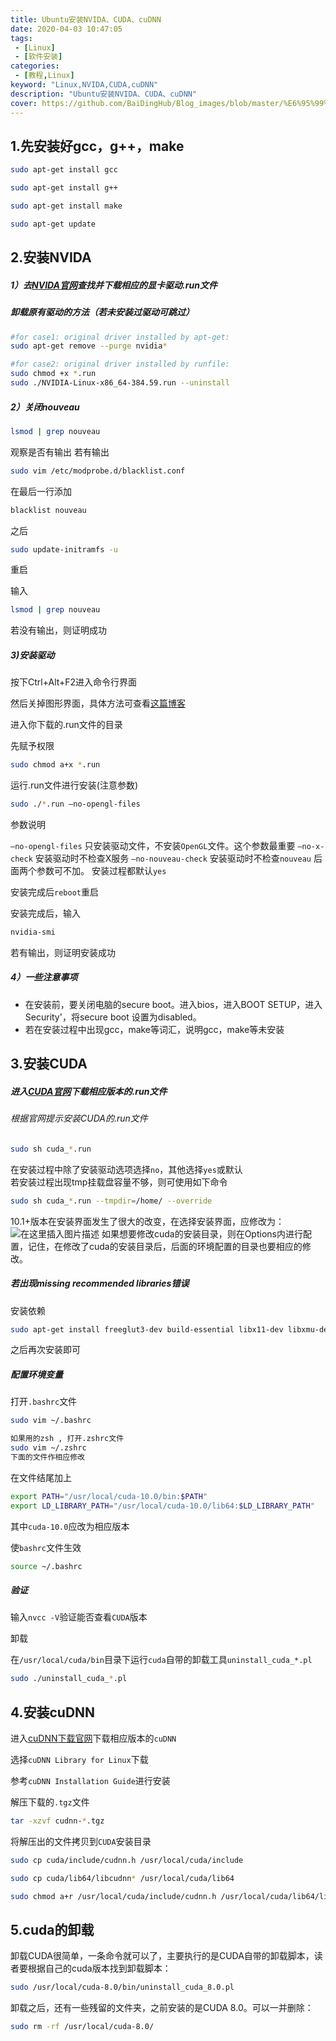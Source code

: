 ```yaml
---
title: Ubuntu安装NVIDA、CUDA、cuDNN
date: 2020-04-03 10:47:05
tags:
 - [Linux]
 - [软件安装]
categories: 
 - [教程,Linux]
keyword: "Linux,NVIDA,CUDA,cuDNN"
description: "Ubuntu安装NVIDA、CUDA、cuDNN"
cover: https://github.com/BaiDingHub/Blog_images/blob/master/%E6%95%99%E7%A8%8B/Linux/Ubuntu%E5%AE%89%E8%A3%85NVIDA%E3%80%81CUDA%E3%80%81cuDNN/cover.jpg?raw=true
---
```


<meta name="referrer" content="no-referrer"/>

## 1.先安装好gcc，g++，make

```bash
sudo apt-get install gcc
```

```bash
sudo apt-get install g++
```

```bash
sudo apt-get install make
```

```bash
sudo apt-get update
```
## 2.安装NVIDA

 ##### 1）去[NVIDA官网](https://www.nvidia.com/Download/index.aspx?lang=en-us)查找并下载相应的显卡驱动.run文件
 #####   卸载原有驱动的方法（若未安装过驱动可跳过）

```bash
#for case1: original driver installed by apt-get:
sudo apt-get remove --purge nvidia*

#for case2: original driver installed by runfile:
sudo chmod +x *.run
sudo ./NVIDIA-Linux-x86_64-384.59.run --uninstall

```

 ##### 2）关闭nouveau


```bash
lsmod | grep nouveau
```
观察是否有输出
若有输出

```bash
sudo vim /etc/modprobe.d/blacklist.conf
```
在最后一行添加

```bash
blacklist nouveau
```
之后

```bash
sudo update-initramfs -u
```
重启

输入
```bash
lsmod | grep nouveau
```
若没有输出，则证明成功

##### 3)安装驱动
按下Ctrl+Alt+F2进入命令行界面

然后关掉图形界面，具体方法可查看[这篇博客](https://baidinghub.github.io/2020/04/03/Linux系统的一些技巧（Ubuntu18.04）/)

进入你下载的.run文件的目录

先赋予权限

```bash
sudo chmod a+x *.run
```
运行.run文件进行安装(注意参数)

```bash
sudo ./*.run –no-opengl-files
```
参数说明

`–no-opengl-files` 只安装驱动文件，不安装`OpenGL`文件。这个参数最重要
`–no-x-check` 安装驱动时不检查X服务
`–no-nouveau-check` 安装驱动时不检查`nouveau`
后面两个参数可不加。
安装过程都默认`yes`

安装完成后`reboot`重启

安装完成后，输入

```bash
nvidia-smi
```
若有输出，则证明安装成功

##### 4）一些注意事项

 - 在安装前，要关闭电脑的secure boot。进入bios，进入BOOT SETUP，进入Security'，将secure boot 设置为disabled。
 - 若在安装过程中出现gcc，make等词汇，说明gcc，make等未安装

## 3.安装CUDA
##### 进入[CUDA官网](https://developer.nvidia.com/cuda-toolkit-archive)下载相应版本的.run文件

###### 根据官网提示安装CUDA的.run文件

```bash
sudo sh cuda_*.run
```

   

在安装过程中除了安装驱动选项选择`no`，其他选择`yes`或默认
<br>
若安装过程出现tmp挂载盘容量不够，则可使用如下命令

```bash
sudo sh cuda_*.run --tmpdir=/home/ --override
```
10.1+版本在安装界面发生了很大的改变，在选择安装界面，应修改为：
![在这里插入图片描述](https://img-blog.csdnimg.cn/20200323204155313.png?x-oss-process=image/watermark,type_ZmFuZ3poZW5naGVpdGk,shadow_10,text_aHR0cHM6Ly9ibG9nLmNzZG4ubmV0L1N0YXJkdXN0WXU=,size_16,color_FFFFFF,t_70)
如果想要修改cuda的安装目录，则在Options内进行配置，记住，在修改了cuda的安装目录后，后面的环境配置的目录也要相应的修改。

##### 若出现missing recommended libraries错误
安装依赖

```bash
sudo apt-get install freeglut3-dev build-essential libx11-dev libxmu-dev libxi-dev libgl1-mesa-glx libglu1-mesa libglu1-mesa-dev
```
之后再次安装即可

##### 配置环境变量

打开`.bashrc`文件  

```bash
sudo vim ~/.bashrc

如果用的zsh , 打开.zshrc文件
sudo vim ~/.zshrc
下面的文件作相应修改
```

在文件结尾加上

```bash
export PATH="/usr/local/cuda-10.0/bin:$PATH"
export LD_LIBRARY_PATH="/usr/local/cuda-10.0/lib64:$LD_LIBRARY_PATH"
```

其中`cuda-10.0`应改为相应版本

使`bashrc`文件生效

```bash
source ~/.bashrc
```

##### 验证

输入`nvcc -V`验证能否查看`CUDA`版本

卸载

在`/usr/local/cuda/bin`目录下运行`cuda`自带的卸载工具`uninstall_cuda_*.pl`

```bash
sudo ./uninstall_cuda_*.pl
```

## 4.安装cuDNN
进入[cuDNN下载官网](https://developer.nvidia.com/rdp/cudnn-download)下载相应版本的`cuDNN`

选择`cuDNN Library for Linux`下载

参考`cuDNN Installation Guide`进行安装

解压下载的`.tgz`文件

```bash
tar -xzvf cudnn-*.tgz
```

将解压出的文件拷贝到`CUDA`安装目录

```bash
sudo cp cuda/include/cudnn.h /usr/local/cuda/include

sudo cp cuda/lib64/libcudnn* /usr/local/cuda/lib64

sudo chmod a+r /usr/local/cuda/include/cudnn.h /usr/local/cuda/lib64/libcudnn*
```

## 5.cuda的卸载
卸载CUDA很简单，一条命令就可以了，主要执行的是CUDA自带的卸载脚本，读者要根据自己的cuda版本找到卸载脚本：

```bash
sudo /usr/local/cuda-8.0/bin/uninstall_cuda_8.0.pl
```

卸载之后，还有一些残留的文件夹，之前安装的是CUDA 8.0。可以一并删除：

```bash
sudo rm -rf /usr/local/cuda-8.0/
```


